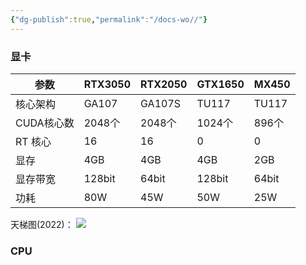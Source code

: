 ```yaml
---
{"dg-publish":true,"permalink":"/docs-wo//"}
---
```




### 显卡

| 参数      | RTX3050 | RTX2050 | GTX1650 | MX450 |
| ------- | ------- | ------- | ------- | ----- |
| 核心架构    | GA107   | GA107S  | TU117   | TU117 |
| CUDA核心数 | 2048个   | 2048个   | 1024个   | 896个  |
| RT 核心   | 16      | 16      | 0       | 0     |
| 显存      | 4GB     | 4GB     | 4GB     | 2GB   |
| 显存带宽    | 128bit  | 64bit   | 128bit  | 64bit |
| 功耗      | 80W     | 45W     | 50W     | 25W   |

天梯图(2022)：
![](https://i0.hdslb.com/bfs/article/f8cc815e045550af71c46c2360e8fb0dbda32cde.png@1256w_6106h_!web-article-pic.avif)

### CPU





